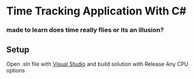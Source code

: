 <h1>Time Tracking Application With C#</h1>
<h3>made to learn does time really flies or its an illusion?</h3>

<h2>Setup</h2>
<p>Open .sln file with <a href="https://visualstudio.microsoft.com/" target='blank'>Visual Studio</a> and build solution with Release Any CPU options</p>
